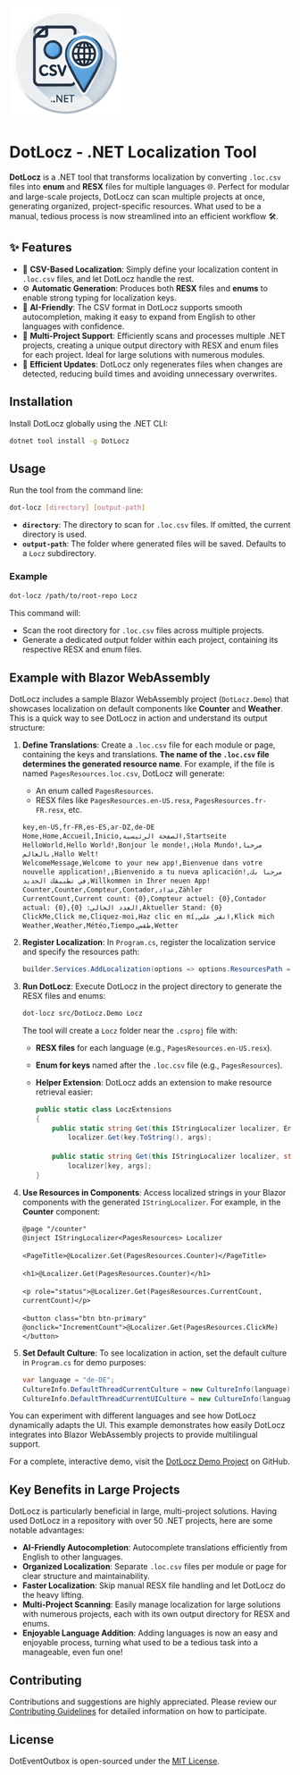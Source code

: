 <img src="./assets/icon.png" alt="DotLocz Icon" width="200" height="200">

# DotLocz - .NET Localization Tool

**DotLocz** is a .NET tool that transforms localization by converting `.loc.csv` files into **enum** and **RESX** files for multiple languages 🌐. Perfect for modular and large-scale projects, DotLocz can scan multiple projects at once, generating organized, project-specific resources. What used to be a manual, tedious process is now streamlined into an efficient workflow 🛠️.

## ✨ Features

- 📄 **CSV-Based Localization**: Simply define your localization content in `.loc.csv` files, and let DotLocz handle the rest.
- ⚙️ **Automatic Generation**: Produces both **RESX** files and **enums** to enable strong typing for localization keys.
- 🤖 **AI-Friendly**: The CSV format in DotLocz supports smooth autocompletion, making it easy to expand from English to other languages with confidence.
- 📂 **Multi-Project Support**: Efficiently scans and processes multiple .NET projects, creating a unique output directory with RESX and enum files for each project. Ideal for large solutions with numerous modules.
- 🚀 **Efficient Updates**: DotLocz only regenerates files when changes are detected, reducing build times and avoiding unnecessary overwrites.

## Installation

Install DotLocz globally using the .NET CLI:

```bash
dotnet tool install -g DotLocz
```

## Usage

Run the tool from the command line:

```bash
dot-locz [directory] [output-path]
```

- **`directory`**: The directory to scan for `.loc.csv` files. If omitted, the current directory is used.
- **`output-path`**: The folder where generated files will be saved. Defaults to a `Locz` subdirectory.

### Example

```bash
dot-locz /path/to/root-repo Locz
```

This command will:

- Scan the root directory for `.loc.csv` files across multiple projects.
- Generate a dedicated output folder within each project, containing its respective RESX and enum files.

## Example with Blazor WebAssembly

DotLocz includes a sample Blazor WebAssembly project (`DotLocz.Demo`) that showcases localization on default components like **Counter** and **Weather**. This is a quick way to see DotLocz in action and understand its output structure:

1. **Define Translations**: Create a `.loc.csv` file for each module or page, containing the keys and translations. **The name of the `.loc.csv` file determines the generated resource name**. For example, if the file is named `PagesResources.loc.csv`, DotLocz will generate:

   - An enum called `PagesResources`.
   - RESX files like `PagesResources.en-US.resx`, `PagesResources.fr-FR.resx`, etc.

   ```csv
   key,en-US,fr-FR,es-ES,ar-DZ,de-DE
   Home,Home,Accueil,Inicio,الصفحة الرئيسية,Startseite
   HelloWorld,Hello World!,Bonjour le monde!,¡Hola Mundo!,مرحبا بالعالم,Hallo Welt!
   WelcomeMessage,Welcome to your new app!,Bienvenue dans votre nouvelle application!,¡Bienvenido a tu nueva aplicación!,مرحبا بك في تطبيقك الجديد,Willkommen in Ihrer neuen App!
   Counter,Counter,Compteur,Contador,عداد,Zähler
   CurrentCount,Current count: {0},Compteur actuel: {0},Contador actual: {0},العدد الحالي: {0},Aktueller Stand: {0}
   ClickMe,Click me,Cliquez-moi,Haz clic en mí,انقر علي,Klick mich
   Weather,Weather,Météo,Tiempo,طقس,Wetter
   ```

2. **Register Localization**: In `Program.cs`, register the localization service and specify the resources path:

   ```csharp
   builder.Services.AddLocalization(options => options.ResourcesPath = "");
   ```

3. **Run DotLocz**: Execute DotLocz in the project directory to generate the RESX files and enums:

   ```bash
   dot-locz src/DotLocz.Demo Locz
   ```

   The tool will create a `Locz` folder near the `.csproj` file with:

   - **RESX files** for each language (e.g., `PagesResources.en-US.resx`).
   - **Enum for keys** named after the `.loc.csv` file (e.g., `PagesResources`).
   - **Helper Extension**: DotLocz adds an extension to make resource retrieval easier:

     ```csharp
     public static class LoczExtensions
     {
         public static string Get(this IStringLocalizer localizer, Enum key, params object[] args) =>
             localizer.Get(key.ToString(), args);

         public static string Get(this IStringLocalizer localizer, string key, params object[] args) =>
             localizer[key, args];
     }
     ```

4. **Use Resources in Components**: Access localized strings in your Blazor components with the generated `IStringLocalizer`. For example, in the **Counter** component:

   ```razor
   @page "/counter"
   @inject IStringLocalizer<PagesResources> Localizer

   <PageTitle>@Localizer.Get(PagesResources.Counter)</PageTitle>

   <h1>@Localizer.Get(PagesResources.Counter)</h1>

   <p role="status">@Localizer.Get(PagesResources.CurrentCount, currentCount)</p>

   <button class="btn btn-primary" @onclick="IncrementCount">@Localizer.Get(PagesResources.ClickMe)</button>
   ```

5. **Set Default Culture**: To see localization in action, set the default culture in `Program.cs` for demo purposes:

   ```csharp
   var language = "de-DE";
   CultureInfo.DefaultThreadCurrentCulture = new CultureInfo(language);
   CultureInfo.DefaultThreadCurrentUICulture = new CultureInfo(language);
   ```

You can experiment with different languages and see how DotLocz dynamically adapts the UI. This example demonstrates how easily DotLocz integrates into Blazor WebAssembly projects to provide multilingual support.

For a complete, interactive demo, visit the [DotLocz Demo Project](./src/DotLocz.Demo) on GitHub.

## Key Benefits in Large Projects

DotLocz is particularly beneficial in large, multi-project solutions. Having used DotLocz in a repository with over 50 .NET projects, here are some notable advantages:

- **AI-Friendly Autocompletion**: Autocomplete translations efficiently from English to other languages.
- **Organized Localization**: Separate `.loc.csv` files per module or page for clear structure and maintainability.
- **Faster Localization**: Skip manual RESX file handling and let DotLocz do the heavy lifting.
- **Multi-Project Scanning**: Easily manage localization for large solutions with numerous projects, each with its own output directory for RESX and enums.
- **Enjoyable Language Addition**: Adding languages is now an easy and enjoyable process, turning what used to be a tedious task into a manageable, even fun one!

## Contributing

Contributions and suggestions are highly appreciated. Please review our [Contributing Guidelines](CONTRIBUTING.md) for detailed information on how to participate.

## License

DotEventOutbox is open-sourced under the [MIT License](LICENSE.md).
